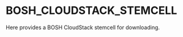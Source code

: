 BOSH_CLOUDSTACK_STEMCELL
========================

Here provides a BOSH CloudStack stemcell for downloading.
